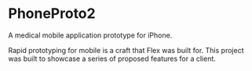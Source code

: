 PhoneProto2
===========

A medical mobile application prototype for iPhone.

Rapid prototyping for mobile is a craft that Flex was built for. This project was built to showcase a series of proposed features for a client. 
